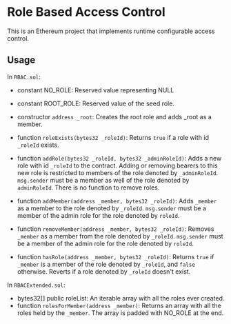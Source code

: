 # Role Based Access Control

This is an Ethereum project that implements runtime configurable access control.

## Usage

In `RBAC.sol`:
* constant NO_ROLE: Reserved value representing NULL
* constant ROOT_ROLE: Reserved value of the seed role.

* constructor `address _root`: Creates the root role and adds _root as a member.

* function `roleExists(bytes32 _roleId)`: Returns `true` if a role with id `_roleId` exists.
* function `addRole(bytes32 _roleId, bytes32 _adminRoleId)`: Adds a new role with id `_roleId` to the contract. Adding or removing bearers to this new role is restricted to members of the role denoted by `_adminRoleId`. `msg.sender` must be a member as well of the role denoted by `adminRoleId`. There is no function to remove roles.
* function `addMember(address _member, bytes32 _roleId)`: Adds `_member` as a member to the role denoted by `_roleId`. `msg.sender` must be a member of the admin role for the role denoted by `roleId`.
* function `removeMember(address _member, bytes32 _roleId)`: Removes `_member` as a member from the role denoted by `_roleId`. `msg.sender` must be a member of the admin role for the role denoted by `roleId`.
* function `hasRole(address _member, bytes32 _roleId)`: Returns `true` if `_member` is a member of the role denoted by `_roleId`, and `false` otherwise. Reverts if a role denoted by `_roleId` doesn't exist.

In `RBACExtended.sol`:
* bytes32[] public roleList: An iterable array with all the roles ever created.
* function `rolesForMember(address _member)`: Returns an array with all the roles held by the `_member`. The array is padded with NO_ROLE at the end.